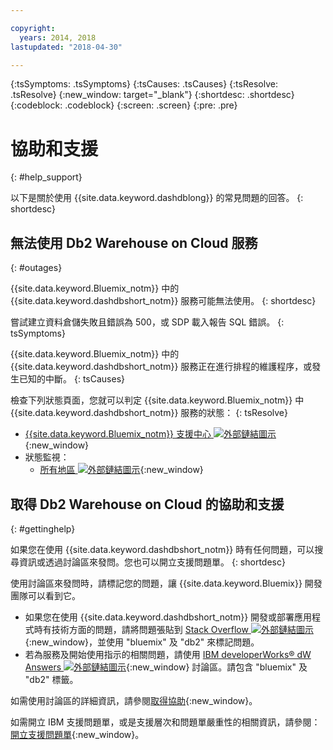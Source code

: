 ```yaml
---

copyright:
  years: 2014, 2018
lastupdated: "2018-04-30"

---
```


<!-- Attribute definitions --> 
{:tsSymptoms: .tsSymptoms} 
{:tsCauses: .tsCauses} 
{:tsResolve: .tsResolve} 
{:new_window: target="_blank"}
{:shortdesc: .shortdesc}
{:codeblock: .codeblock}
{:screen: .screen}
{:pre: .pre}

# 協助和支援
{: #help_support}

以下是關於使用 {{site.data.keyword.dashdblong}} 的常見問題的回答。
{: shortdesc}

<!-- ##Cannot log in to RStudio
{: #r_studio}

Single sign-on (SSO) for RStudio is not available for {{site.data.keyword.dashdblong}}.
{: shortdesc}

You want to log in to RStudio from {{site.data.keyword.dashdbshort_notm}} by using SSO, but you are prompted for a password.
{: tsSymptoms}

SSO to RStudio is not available in {{site.data.keyword.dashdbshort_notm}}.
{: tsCauses}

To get your credentials for RStudio, consult your `VCAP_SERVICES` environment variable. Further information is available in [Getting started with {{site.data.keyword.dashdbshort_notm}}](/docs/services/dashDB/dashDB.html#dashDB){:new_window}.
{: tsResolve}


##Cannot find the `diag.log` file for troubleshooting
{: #diag_log}

The `diag.log` file is not available.
{: shortdesc}

You want to troubleshoot and cannot find the `diag.log` file for {{site.data.keyword.dashdbshort_notm}}.
{: tsSymptoms}

The `diag.log` file is not available on {{site.data.keyword.dashdbshort_notm}}, nor is any other log specific to DB2®.
{: tsCauses}

The application-specific logs can be accessed by the Cloud Foundry CLI (command line interface). From the CLI, enter **cf logs recent**. The logs can also be accessed on the {{site.data.keyword.Bluemix_notm}} site by selecting your app and going to **Files and Logs**.
{: tsResolve}

##Cannot find org or space: Bluemix ID mismatch
{: #org_space_id}

An organization or space cannot be found for a new {{site.data.keyword.dashdbshort_notm}} instance.
{: shortdesc}

You want to create a new {{site.data.keyword.dashdbshort_notm}} service instance in {{site.data.keyword.Bluemix_notm}} by using the warehousing feature in the Cloudant® dashboard, but you get the following error message: `Cannot find org or space.`
{: tsSymptoms}

To provision a new {{site.data.keyword.dashdbshort_notm}} service instance in {{site.data.keyword.Bluemix_notm}}, the Cloudant warehousing feature attempts to find the "best fit" {{site.data.keyword.Bluemix_notm}} target organization for the authenticated {{site.data.keyword.Bluemix_notm}} user. The warehousing feature typically looks for an organization that matches the {{site.data.keyword.Bluemix_notm}} ID, an ID that is usually the user’s email address. If a matching organization is not found and the user has access to only one organization, the warehousing feature selects that organization. There might be situations where the user does not have an organization that they can access or the user has access to multiple organizations. In those situations, Cloudant cannot determine where to provision the {{site.data.keyword.dashdbshort_notm}} instance and the error message is displayed.
{: tsCauses}

To resolve the problem, choose one of the following options:
{: tsResolve}

* From the drop-down list in the Cloudant dashboard, select the {{site.data.keyword.Bluemix_notm}} organization in which you want the {{site.data.keyword.dashdbshort_notm}} instance to be created. After you select the organization, select the appropriate space from the secondary drop-down list.
* Manually provision a {{site.data.keyword.dashdbshort_notm}} instance directly in {{site.data.keyword.Bluemix_notm}} and select the created {{site.data.keyword.dashdbshort_notm}} service instance from the drop-down list in the Cloudant dashboard.


##Cannot find org or space: Region mismatch
{: #org_space_region}

An organization or space cannot be found for a new {{site.data.keyword.dashdbshort_notm}} instance.
{: shortdesc}

You want to create a new {{site.data.keyword.dashdbshort_notm}} service instance, but the drop-down lists of existing {{site.data.keyword.dashdbshort_notm}} service instances or {{site.data.keyword.Bluemix_notm}} organizations is empty. A new {{site.data.keyword.dashdbshort_notm}} service instance cannot be provisioned and you get the following error message: `Cannot find org or space.`
{: tsSymptoms}

If the user’s {{site.data.keyword.Bluemix_notm}} account is in a different region than the Cloudant cluster, the provisioning request fails. For example, the {{site.data.keyword.Bluemix_notm}} account was on-boarded in the Europe United Kingdom region, but the Cloudant cluster works with the US South region. As a result, the existing service instance and organization drop-down lists in the Cloudant dashboard might be empty or show organizations and spaces that belong to a different region altogether.
{: tsCauses}

1. Log in to the {{site.data.keyword.Bluemix_notm}} dashboard and switch to your expected region. Follow any prompts to complete the onboarding in that region. As an alternative, create a {{site.data.keyword.Bluemix_notm}} account in the appropriate region.
2. Log in to the Cloudant dashboard to repeat the {{site.data.keyword.dashdbshort_notm}} service instance selection.
{: tsResolve}

##Exceeded services limit
{: #service_limit}

The {{site.data.keyword.dashdbshort_notm}} service in {{site.data.keyword.Bluemix_notm}} exceeded its limit.
{: shortdesc}

While you are using the {{site.data.keyword.dashdbshort_notm}} service in {{site.data.keyword.Bluemix_notm}}, the following error message is displayed: `Exceeded your organization’s services limit.`
{: tsSymptoms}

You are still on the no-cost {{site.data.keyword.Bluemix_notm}} trial, which has service limits.
{: tsCauses}

To resolve the problem, choose one of the following options:
{: tsResolve}

* To free up resources, drop services in your {{site.data.keyword.Bluemix_notm}} dashboard that you no longer use. Retry the provisioning request for a new {{site.data.keyword.dashdbshort_notm}} instance.
* Use the {{site.data.keyword.Bluemix_notm}} dashboard to manually provision a {{site.data.keyword.dashdbshort_notm}} instance in an appropriate organization or space that does not have service limits. Select that instance from the Cloudant dashboard. -->


## 無法使用 Db2 Warehouse on Cloud 服務
{: #outages}

{{site.data.keyword.Bluemix_notm}} 中的 {{site.data.keyword.dashdbshort_notm}} 服務可能無法使用。
{: shortdesc}

嘗試建立資料倉儲失敗且錯誤為 500，或 SDP 載入報告 SQL 錯誤。
{: tsSymptoms}

{{site.data.keyword.Bluemix_notm}} 中的 {{site.data.keyword.dashdbshort_notm}} 服務正在進行排程的維護程序，或發生已知的中斷。
{: tsCauses}

檢查下列狀態頁面，您就可以判定 {{site.data.keyword.Bluemix_notm}} 中 {{site.data.keyword.dashdbshort_notm}} 服務的狀態：
{: tsResolve}

* [{{site.data.keyword.Bluemix_notm}} 支援中心 ![外部鏈結圖示](../../icons/launch-glyph.svg "外部鏈結圖示")](https://developer.ibm.com/bluemix/support/#status){:new_window}
* 狀態監視：
  * [所有地區 ![外部鏈結圖示](../../icons/launch-glyph.svg "外部鏈結圖示")](https://console.eu-gb.bluemix.net/status?tags=platform,runtimes,services,ibm:yp:eu-gb,ibm:yp:eu-de,ibm:yp:us-south,ibm:yp:au-syd){:new_window}
  <!--[US - South region ![External link icon](../../icons/launch-glyph.svg "External link icon")](http://estado.ng.bluemix.net/internalstatus){:new_window}
  [Europe - United Kingdom region ![External link icon](../../icons/launch-glyph.svg "External link icon")](http://estado.eu-gb.bluemix.net/internalstatus){:new_window}
  [Europe - Germany region ![External link icon](../../icons/launch-glyph.svg "External link icon")](http://estado.eu-de.bluemix.net/internalstatus){:new_window}
  [Australia - Sydney region ![External link icon](../../icons/launch-glyph.svg "External link icon")](http://estado.au-syd.bluemix.net/internalstatus){:new_window}-->


## 取得 Db2 Warehouse on Cloud 的協助和支援
{: #gettinghelp}

如果您在使用 {{site.data.keyword.dashdbshort_notm}} 時有任何問題，可以搜尋資訊或透過討論區來發問。您也可以開立支援問題單。
{: shortdesc}

使用討論區來發問時，請標記您的問題，讓 {{site.data.keyword.Bluemix}} 開發團隊可以看到它。

* 如果您在使用 {{site.data.keyword.dashdbshort_notm}} 開發或部署應用程式時有技術方面的問題，請將問題張貼到 [Stack Overflow ![外部鏈結圖示](../../icons/launch-glyph.svg "外部鏈結圖示")](http://stackoverflow.com/search?q=dashdb+bluemix){:new_window}，並使用 "bluemix" 及 "db2" 來標記問題。
* 若為服務及開始使用指示的相關問題，請使用 [IBM developerWorks® dW Answers ![外部鏈結圖示](../../icons/launch-glyph.svg "外部鏈結圖示")](https://developer.ibm.com/answers/topics/dashdb/?smartspace=bluemix){:new_window} 討論區。請包含 "bluemix" 及 "db2" 標籤。

如需使用討論區的詳細資訊，請參閱[取得協助](/docs/get-support/howtogetsupport.html#using-avatar){:new_window}。

如需開立 IBM 支援問題單，或是支援層次和問題單嚴重性的相關資訊，請參閱：[開立支援問題單](/docs/get-support/howtogetsupport.html#open-ticket){:new_window}。



